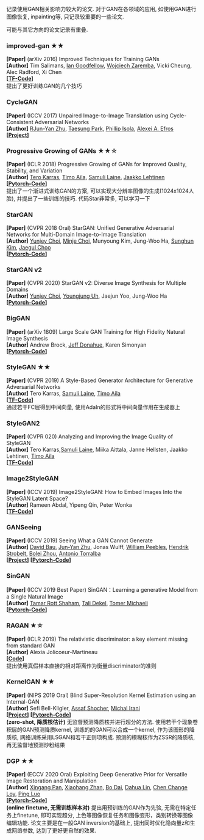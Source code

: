 记录使用GAN相关影响力较大的论文. 对于GAN在各领域的应用, 如使用GAN进行图像恢复, inpainting等, 只记录较重要的一些论文.

可能与其它方向的论文记录有重叠.

### improved-gan ★★
**[Paper]** (arXiv 2016) Improved Techniques for Training GANs <Br>
**[Author]** Tim Salimans, [Ian Goodfellow](https://www.iangoodfellow.com/), [Wojciech Zaremba](http://wojzaremba.com/), Vicki Cheung, Alec Radford, Xi Chen  <Br>
**[[TF-Code](https://github.com/openai/improved-gan)]** <Br>
提出了更好训练GAN的几个技巧

### CycleGAN 
**[Paper]**  (ICCV 2017) Unpaired Image-to-Image Translation using Cycle-Consistent Adversarial Networks<Br>
**[Author]** [RJun-Yan Zhu](https://www.cs.cmu.edu/~junyanz/), [Taesung Park](https://taesung.me/), [Phillip Isola](http://web.mit.edu/phillipi/), [Alexei A. Efros](https://people.eecs.berkeley.edu/~efros/) <Br>
**[[Project](https://junyanz.github.io/CycleGAN/)]**  <Br>

### Progressive Growing of GANs ★★☆
**[Paper]** (ICLR 2018) Progressive Growing of GANs for Improved Quality, Stability, and Variation <Br>
**[Author]** [Tero Karras](https://research.nvidia.com/person/tero-karras), [Timo Aila](https://research.nvidia.com/person/timo-aila), [Samuli Laine](https://users.aalto.fi/~laines9/), [Jaakko Lehtinen](https://users.aalto.fi/~lehtinj7/)   <Br>
**[[Pytorch-Code](https://github.com/tkarras/progressive_growing_of_gans)]** <Br>
提出了一个渐进式训练GAN的方案, 可以实现大分辨率图像的生成(1024x1024人脸), 并提出了一些训练的技巧. 代码Star非常多, 可以学习一下 <Br>

### StarGAN 
**[Paper]**  (CVPR 2018 Oral) StarGAN: Unified Generative Adversarial Networks for Multi-Domain Image-to-Image Translation <Br>
**[Author]** [Yunjey Choi](https://yunjey.github.io/), [Minje Choi](http://www.minjechoi.com/), Munyoung Kim, Jung-Woo Ha, [Sunghun Kim](http://home.cse.ust.hk/~hunkim/), [Jaegul Choo](https://sites.google.com/site/jaegulchoo/) <Br>
**[[Pytorch-Code](https://github.com/yunjey/stargan)]**   <Br>

### StarGAN v2
**[Paper]** (CVPR 2020) StarGAN v2: Diverse Image Synthesis for Multiple Domains <Br>
**[Author]** [Yunjey Choi](https://yunjey.github.io/), [Youngjung Uh](https://sites.google.com/site/youngjunguh), Jaejun Yoo, Jung-Woo Ha<Br>
**[[Pytorch-Code](https://github.com/clovaai/stargan-v2)]**<Br>

### BigGAN 
**[Paper]**  (arXiv 1809) Large Scale GAN Training for High Fidelity Natural Image Synthesis <Br>
**[Author]** Andrew Brock, [Jeff Donahue](https://jeffdonahue.com/), Karen Simonyan <Br>
**[[Pytorch-Code](https://github.com/ajbrock/BigGAN-PyTorch)]**  <Br>

### StyleGAN ★★
**[Paper]**  (CVPR 2019) A Style-Based Generator Architecture for Generative Adversarial Networks <Br>
**[Author]** Tero Karras, [Samuli Laine](https://users.aalto.fi/~laines9/), [Timo Aila](https://users.aalto.fi/~ailat1/) <Br>
**[[TF-Code](https://github.com/NVlabs/stylegan)]**  <Br>
 通过若干FC层得到中间向量, 使用AdaIn的形式将中间向量作用在生成器上

### StyleGAN2 
**[Paper]**  (CVPR 020) Analyzing and Improving the Image Quality of StyleGAN <Br>
**[Author]** Tero Karras,[Samuli Laine](https://users.aalto.fi/~laines9/), Miika Aittala, Janne Hellsten, Jaakko Lehtinen, [Timo Aila](https://users.aalto.fi/~ailat1/) <Br>
**[[TF-Code](https://github.com/NVlabs/stylegan2)]**  <Br>

  
### Image2StyleGAN 
**[Paper]**  (ICCV 2019) Image2StyleGAN: How to Embed Images Into the StyleGAN Latent Space? <Br>
**[Author]** Rameen Abdal, Yipeng Qin, Peter Wonka <Br>
**[[TF-Code](https://github.com/NVlabs/stylegan)]**  <Br>

### GANSeeing 
**[Paper]**  (ICCV 2019) Seeing What a GAN Cannot Generate <Br>
**[Author]** [David Bau](https://people.csail.mit.edu/davidbau/home/), [Jun-Yan Zhu](https://www.cs.cmu.edu/~junyanz/), Jonas Wulff, [William Peebles](https://www.wpeebles.com/), [Hendrik Strobelt](http://hendrik.strobelt.com/), [Bolei Zhou](http://bzhou.ie.cuhk.edu.hk/), [Antonio Torralba](https://groups.csail.mit.edu/vision/torralbalab/) <Br>
**[[Project](https://ganseeing.csail.mit.edu/)]**  **[[Pytorch-Code](https://github.com/davidbau/ganseeing)]**  <Br>

### SinGAN 
**[Paper]**  (ICCV 2019 Best Paper) SinGAN：Learning a generative Model from a Single Natural Image <Br>
**[Author]** [Tamar Rott Shaham](https://tamarott.github.io/), [Tali Dekel](http://people.csail.mit.edu/talidekel/), [Tomer Michaeli](https://tomer.net.technion.ac.il/) <Br>
**[[Pytorch-Code](https://github.com/tamarott/SinGAN)]**  <Br>

### RAGAN ★☆
**[Paper]**  (ICLR 2019) The relativistic discriminator: a key element missing from standard GAN <Br>
**[Author]** Alexia Jolicoeur-Martineau <Br>
**[[Code](https://github.com/AlexiaJM/RelativisticGAN)]**  <Br>
提出使用真假样本直接的相对距离作为衡量discriminator的准则
  
### KernelGAN ★★
**[Paper]**  (NIPS 2019 Oral) Blind Super-Resolution Kernel Estimation using an Internal-GAN <Br>
**[Author]** Sefi Bell-Kligler, [Assaf Shocher](http://www.wisdom.weizmann.ac.il/~/assafsho/), [Michal Irani](https://www.weizmann.ac.il/math/irani/) <Br>
**[[Project](http://www.wisdom.weizmann.ac.il/~vision/kernelgan/)]** **[[Pytorch-Code](https://github.com/sefibk/KernelGAN)]**  <Br>
**(zero-shot, 降质核估计)**  无监督预测降质核并进行超分的方法. 使用若干个现象卷积层的GAN预测降质kernel, 训练的的GAN可以合成一个kernel, 作为该图形的降质核, 网络训练采用LSGAN和若干正则项构成. 预测的模糊核作为ZSSR的降质核, 再无监督地预测炒粉结果

### DGP ★★
**[Paper]** (ECCV 2020 Oral) Exploiting Deep Generative Prior for Versatile Image Restoration and Manipulation <Br>
**[Author]** [Xingang Pan](https://xingangpan.github.io/), [Xiaohang Zhan](https://xiaohangzhan.github.io/), [Bo Dai](http://daibo.info/), [Dahua Lin](http://dahua.site/), [Chen Change Loy](http://personal.ie.cuhk.edu.hk/~ccloy/), [Ping Luo](http://luoping.me/) <Br>
**[[Pytorch-Code](https://github.com/XingangPan/deep-generative-prior)]** <Br>
**(online finetune, 无需训练样本对)**  提出用预训练的GAN作为先验, 无需在特定任务上finetune, 即可实现超分, 上色等图像恢复任务和图像变形，类别转换等图像编辑功能. 论文主要是在一般GAN inversion的基础上, 提出同时优化隐向量z和生成网络参数, 达到了更好更自然的效果.



